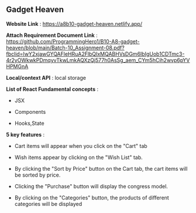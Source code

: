 ## Gadget Heaven

**Website Link** : https://a8b10-gadget-heaven.netlify.app/

**Attach Requirement Document Link** : https://github.com/ProgrammingHero1/B10-A8-gadget-heaven/blob/main/Batch-10_Assignment-08.pdf?fbclid=IwY2xjawGYQAFleHRuA2FlbQIxMQABHVsDGm6IbIgUob1CDTmc3-4r2yOWkwkPDmqyvTkwLmkAQXzQj577h0AsSg_aem_CYm5hCih2wvp6pYVHPMGnA

**Local/context API** :  local storage

**List of React Fundamental concepts** : 
- JSX
* Components
+ Hooks,State

**5 key features** : 
- Cart items will appear when you click on the "Cart" tab
* Wish items appear by clicking on the "Wish List" tab.
- By clicking the "Sort by Price" button on the Cart tab, the cart items will be sorted by price.
* Clicking the "Purchase" button will display the congress model.
- By clicking on the "Categories" button, the products of different categories will be displayed
